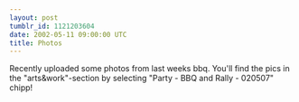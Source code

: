 ```yaml
---
layout: post
tumblr_id: 1121203604  
date: 2002-05-11 09:00:00 UTC
title: Photos
---
```


Recently uploaded some photos from last weeks bbq. You'll find the pics in the "arts&work"-section by selecting "Party - BBQ and Rally - 020507" chipp!
